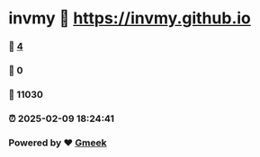 # invmy :link: https://invmy.github.io 
### :page_facing_up: [4](https://invmy.github.io/tag.html) 
### :speech_balloon: 0 
### :hibiscus: 11030 
### :alarm_clock: 2025-02-09 18:24:41 
### Powered by :heart: [Gmeek](https://github.com/Meekdai/Gmeek)
